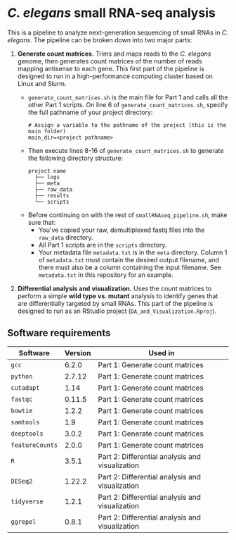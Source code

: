 # *C. elegans* small RNA-seq analysis

This is a pipeline to analyze next-generation sequencing of small RNAs in *C. elegans*. The pipeline can be broken down into two major parts:

1. **Generate count matrices.** Trims and maps reads to the *C. elegans* genome, then generates count matrices of the number of reads mapping antisense to each gene. This first part of the pipeline is designed to run in a high-performance computing cluster based on Linux and Slurm.
	- <code>generate_count_matrices.sh</code> is the main file for Part 1 and calls all the other Part 1 scripts. On line 6 of <code>generate_count_matrices.sh</code>, specify the full pathname of your project directory:
		```
		# Assign a variable to the pathname of the project (this is the main folder)
		main_dir=<project pathname>
		```
	- Then execute lines 8-16 of <code>generate_count_matrices.sh</code> to generate the following directory structure:
		```
		project name
		  ├── logs
		  ├── meta
		  ├── raw_data
		  ├── results
		  └── scripts
		```
	- Before continuing on with the rest of <code>smallRNAseq_pipeline.sh</code>, make sure that:
		- You've copied your raw, demultiplexed fastq files into the <code>raw_data</code> directory.
		- All Part 1 scripts are in the <code>scripts</code> directory.
		- Your metadata file <code>metadata.txt</code> is in the <code>meta</code> directory. Column 1 of <code>metadata.txt</code> must contain the desired output filename, and there must also be a column containing the input filename. See <code>metadata.txt</code> in this repository for an example.

2. **Differential analysis and visualization.** Uses the count matrices to perform a simple **wild type vs. mutant** analysis to identify genes that are differentially targeted by small RNAs. This part of the pipeline is designed to run as an RStudio project (<code>DA_and_Visualization.Rproj</code>).

## Software requirements

| Software                    | Version      | Used in                                         |
| --------------------------- | ------------ | ----------------------------------------------- |
| <code>gcc</code>            | 6.2.0        | Part 1: Generate count matrices                 |
| <code>python</code>         | 2.7.12       | Part 1: Generate count matrices                 |
| <code>cutadapt</code>       | 1.14         | Part 1: Generate count matrices                 |
| <code>fastqc</code>         | 0.11.5       | Part 1: Generate count matrices                 |
| <code>bowtie</code>         | 1.2.2        | Part 1: Generate count matrices                 |
| <code>samtools</code>       | 1.9          | Part 1: Generate count matrices                 |
| <code>deeptools</code>      | 3.0.2        | Part 1: Generate count matrices                 |
| <code>featureCounts</code>  | 2.0.0        | Part 1: Generate count matrices                 |
| <code>R</code>              | 3.5.1        | Part 2: Differential analysis and visualization |
| <code>DESeq2</code>         | 1.22.2       | Part 2: Differential analysis and visualization |
| <code>tidyverse</code>      | 1.2.1        | Part 2: Differential analysis and visualization |
| <code>ggrepel</code>        | 0.8.1        | Part 2: Differential analysis and visualization |